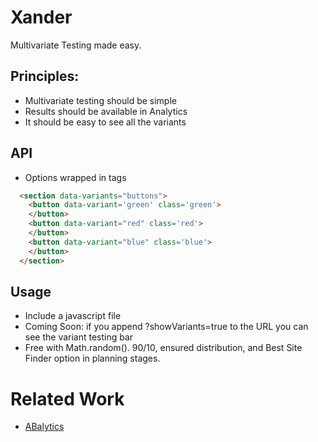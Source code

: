 # Xander 

Multivariate Testing made easy.

## Principles:

* Multivariate testing should be simple
* Results should be available in Analytics
* It should be easy to see all the variants

## API

* Options wrapped in tags
```html
  <section data-variants="buttons">
    <button data-variant='green' class='green'>
    </button>
    <button data-variant="red" class='red'>
    </button>
    <button data-variant="blue" class='blue'>
    </button>
  </section>
```

## Usage

* Include a javascript file
* Coming Soon: if you append ?showVariants=true to the URL you can see the variant testing bar
* Free with Math.random().  90/10, ensured distribution, and Best Site Finder option in planning stages.


# Related Work

* [ABalytics](https://github.com/danmaz74/ABalytics)
